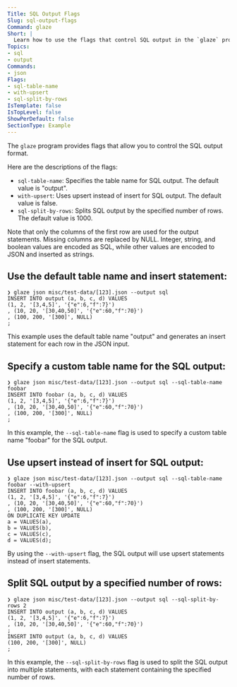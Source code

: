 ```yaml
---
Title: SQL Output Flags
Slug: sql-output-flags
Command: glaze
Short: |
  Learn how to use the flags that control SQL output in the `glaze` program.
Topics:
- sql
- output
Commands:
- json
Flags:
- sql-table-name
- with-upsert
- sql-split-by-rows
IsTemplate: false
IsTopLevel: false
ShowPerDefault: false
SectionType: Example
---
```


The `glaze` program provides flags that allow you to control the SQL output format.

Here are the descriptions of the flags:

- `sql-table-name`: Specifies the table name for SQL output. The default value is "output".
- `with-upsert`: Uses upsert instead of insert for SQL output. The default value is false.
- `sql-split-by-rows`: Splits SQL output by the specified number of rows. The default value is 1000.

Note that only the columns of the first row are used for the output statements.
Missing columns are replaced by NULL.
Integer, string, and boolean values are encoded as SQL,
while other values are encoded to JSON and inserted as strings.

## Use the default table name and insert statement:

```
❯ glaze json misc/test-data/[123].json --output sql
INSERT INTO output (a, b, c, d) VALUES
(1, 2, '[3,4,5]', '{"e":6,"f":7}')
, (10, 20, '[30,40,50]', '{"e":60,"f":70}')
, (100, 200, '[300]', NULL)
;
```

This example uses the default table name "output" and generates an insert statement for each row in the JSON input.

## Specify a custom table name for the SQL output:

```
❯ glaze json misc/test-data/[123].json --output sql --sql-table-name foobar
INSERT INTO foobar (a, b, c, d) VALUES
(1, 2, '[3,4,5]', '{"e":6,"f":7}')
, (10, 20, '[30,40,50]', '{"e":60,"f":70}')
, (100, 200, '[300]', NULL)
;
```

In this example, the `--sql-table-name` flag is used to specify a custom table name "foobar" for the SQL output.

## Use upsert instead of insert for SQL output:

```
❯ glaze json misc/test-data/[123].json --output sql --sql-table-name foobar --with-upsert
INSERT INTO foobar (a, b, c, d) VALUES
(1, 2, '[3,4,5]', '{"e":6,"f":7}')
, (10, 20, '[30,40,50]', '{"e":60,"f":70}')
, (100, 200, '[300]', NULL)
ON DUPLICATE KEY UPDATE
a = VALUES(a),
b = VALUES(b),
c = VALUES(c),
d = VALUES(d);
```

By using the `--with-upsert` flag, the SQL output will use upsert statements instead of insert statements.

## Split SQL output by a specified number of rows:

```
❯ glaze json misc/test-data/[123].json --output sql --sql-split-by-rows 2
INSERT INTO output (a, b, c, d) VALUES
(1, 2, '[3,4,5]', '{"e":6,"f":7}')
, (10, 20, '[30,40,50]', '{"e":60,"f":70}')
;
INSERT INTO output (a, b, c, d) VALUES
(100, 200, '[300]', NULL)
;
```

In this example, the `--sql-split-by-rows` flag is used to split the SQL output into multiple statements,
with each statement containing the specified number of rows.

